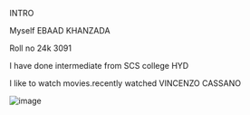 INTRO

Myself EBAAD KHANZADA

Roll no 24k 3091

I have done intermediate from SCS college HYD

I like to watch movies.recently watched VINCENZO CASSANO

![image](https://github.com/user-attachments/assets/adeb02df-b0fe-4711-9e77-f13d03a2e98a)

